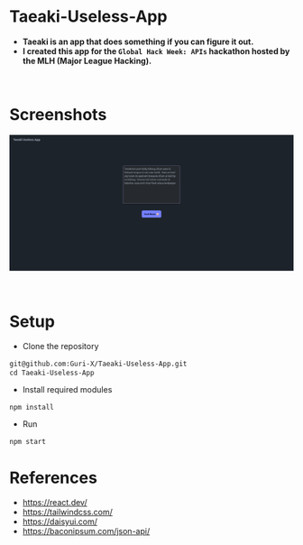 # Taeaki-Useless-App

- **Taeaki is an app that does something if you can figure it out.**
- **I created this app for the `Global Hack Week: APIs` hackathon hosted by the MLH (Major League Hacking).** 

<br/>

# Screenshots

![Preview 1](/screenshots/1.png)

<br/>

# Setup

- Clone the repository
```
git@github.com:Guri-X/Taeaki-Useless-App.git
cd Taeaki-Useless-App
```

- Install required modules
```
npm install
```

- Run
```
npm start
```

# References

- https://react.dev/
- https://tailwindcss.com/
- https://daisyui.com/
- https://baconipsum.com/json-api/